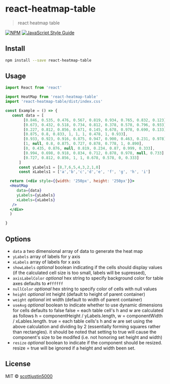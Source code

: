 # react-heatmap-table

> react heatmap table

[![NPM](https://img.shields.io/npm/v/react-heatmap-table.svg)](https://www.npmjs.com/package/react-heatmap-table) [![JavaScript Style Guide](https://img.shields.io/badge/code_style-standard-brightgreen.svg)](https://standardjs.com)

## Install

```bash
npm install --save react-heatmap-table
```

## Usage

```jsx
import React from 'react'

import HeatMap from 'react-heatmap-table'
import 'react-heatmap-table/dist/index.css'

const Example = () => {
   const data = [
        [0.846, 0.535, 0.476, 0.567, 0.819, 0.934, 0.765, 0.832, 0.123],
        [0.673, 0.432, 0.518, 0.734, 0.812, 0.378, 0.578, 0.796, 0.933],
        [0.227, 0.812, 0.856, 0.671, 0.145, 0.678, 0.978, 0.690, 0.133],
        [0.875, 0.8, 0.833, 1, 1, 1, 0.478, 1, 0.933],
        [0.933, 0.923, 0.916, 0.875, 0.947, 0.900, 0.463, 0.231, 0.978],
        [1, null, 0.8, 0.875, 0.727, 0.878, 0.778, 1, 0.890],
        [0, 0.435, 0.876, null, 0.819, 0.234, 0.87, 0.999, 0.333],
        [0.994, 0.698, 0.918, 0.834, 0.712, 0.878, 0.978, null, 0.733],
        [0.727, 0.812, 0.856, 1, 1, 0.678, 0.578, 0, 0.333]
      ]
      const yLabels1 = [8,7,6,5,4,3,2,1,0]
      const xLabels1 = ['a','b','c','d','e', 'f', 'g', 'h', 'i']

  return (<div style={{width: '250px', height: '250px'}}> 
  <HeatMap
     data={data}
     yLabels={yLabels}
     xLabels={xLabels}
   />
  </div>
  )

}
```

## Options
 * `data`           a two dimensional array of data to generate the heat map
 * `yLabels`        array of labels for y axis
 * `xLabels`        array of labels for x axis
 * `showLabels`     *optional* boolean indicating if the cells should display values (if the calculated cell size is too small, labels will be supressed),
 * `axisLabelColor` *optional* hex string to specify background color for table axes defaults to `#ffffff`
 * `nullColor`      *optional* hex string to specify color of cells with null values
 * `height`         *optional* int height (default to height of parent container)
 * `weight`         *optional* int width (default to width of parent container)
 * `useAvg`         *optional* boolean to indicate whether to use dynamic dimensions for cells defaults to false 
                    false = each table cell's h and w are calculated as follows h = componentHeight / yLabels.length, w = componentWidth / xLables.length.
                    true = each table cells's h and w are set using the above calculation and dividing by 2 (essentially forming squares rather than rectangles).
                    it should be noted that setting to true will cause the component's size to be modifed (i.e. not honoring set height and width)
 * `resize`         *optional* boolean to indicate if the component should be resized. resize = true will be ignored if a height and width been set.

## License

MIT © [scottjustin5000](https://github.com/scottjustin5000)

